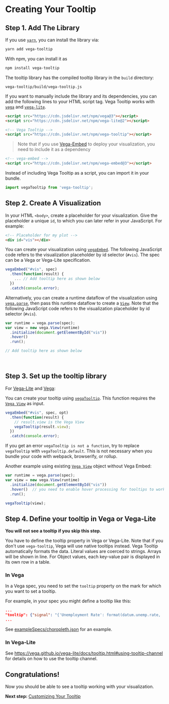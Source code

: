 # Creating Your Tooltip

## Step 1. Add The Library

If you use [`yarn`](https://yarnpkg.com/), you can install the library via:

```bash
yarn add vega-tooltip
```

With npm, you can install it as

```bash
npm install vega-tooltip
```

The tooltip library has the compiled tooltip library in the `build` directory:

```
vega-tooltip/build/vega-tooltip.js
```

If you want to manually include the library and its dependencies, you can add the following lines to your HTML script tag. Vega Tooltip works with [`vega`](https://vega.github.io/vega/) and [`vega-lite`](https://vega.github.io/vega-lite/).

```html
<script src="https://cdn.jsdelivr.net/npm/vega@3"></script>
<script src="https://cdn.jsdelivr.net/npm/vega-lite@2"></script>

<!-- Vega Tooltip -->
<script src="https://cdn.jsdelivr.net/npm/vega-tooltip"></script>
```
>Note that if you use [Vega-Embed](https://github.com/vega/vega-embed/) to deploy your visualization, you need to include it as a dependency

```html
<!-- vega-embed -->
<script src="https://cdn.jsdelivr.net/npm/vega-embed@3"></script>
```

Instead of including Vega Tooltip as a script, you can import it in your bundle. 

```js
import vegaTooltip from 'vega-tooltip';
```

## Step 2. Create A Visualization

In your HTML `<body>`, create a placeholder for your visualization. Give the placeholder a unique `id`, to which you can later refer in your JavaScript. For example:

```html
<!-- Placeholder for my plot -->
<div id="vis"></div>
```

You can create your visualization using [`vegaEmbed`](https://github.com/vega/vega-embed). The following JavaScript code refers to the visualization placeholder by id selector (`#vis`). The spec can be a Vega or Vega-Lite specification.

```js
vegaEmbed("#vis", spec)
  .then(function(result) {
    ... // Add tooltip here as shown below
  })
  .catch(console.error);
```

Alternatively, you can create a runtime dataflow of the visualization using [`vega.parse`](https://vega.github.io/vega/docs/api/parser/), then pass this runtime dataflow to create a [`View`](https://vega.github.io/vega/docs/api/view/). Note that the following JavaScript code refers to the visualization placeholder by id selector (`#vis`).

```js
var runtime = vega.parse(spec);
var view = new vega.View(runtime)
  .initialize(document.getElementById("vis"))
  .hover()
  .run();

// Add tooltip here as shown below
```
<br>


## Step 3. Set up the tooltip library

For [Vega-Lite](https://vega.github.io/vega-lite/) and [Vega](http://vega.github.io/vega/):

You can create your tooltip using [`vegaTooltip`](APIs.md#tooltip). This function requires the [`Vega View`](https://vega.github.io/vega/docs/api/view/) as input.

```js
vegaEmbed("#vis", spec, opt)
  .then(function(result) {
    // result.view is the Vega View
    vegaTooltip(result.view);
  })
  .catch(console.error);
```

If you get an error `vegaTooltip is not a function`, try to replace `vegaTooltip` with `vegaTooltip.default`. This is not necessary when you bundle your code with webpack, browserify, or rollup.

Another example using existing [`Vega View`](https://vega.github.io/vega/docs/api/view/) object without Vega Embed:

```js
var runtime = vega.parse(spec);
var view = new vega.View(runtime)
  .initialize(document.getElementById("vis"))
  .hover()  // you need to enable hover processing for tooltips to work
  .run();

vegaTooltip(view);
```

## Step 4. Define your tooltip in Vega or Vega-Lite

**You will not see a tooltip if you skip this step.**

You have to define the tooltip property in Vega or Vega-Lite. Note that if you don't use `vega-tooltip`, Vega will use native tooltips instead. Vega Tooltip automatically formats the data. Literal values are coerced to strings. Arrays will be shown in line. For Object values, each key-value pair is displayed in its own row in a table.

### In Vega

In a Vega spec, you need to set the `tooltip` property on the mark for which you want to set a tooltip. 

For example, in your spec you might define a tooltip like this:

```json
...
"tooltip": {"signal": "{'Unemployment Rate': format(datum.unemp.rate, '0.1%')}"}
...
```

See [exampleSpecs/choropleth.json](https://github.com/vega/vega-tooltip/blob/master/exampleSpecs/choropleth.json) for an example.

### In Vega-Lite

See https://vega.github.io/vega-lite/docs/tooltip.html#using-tooltip-channel for details on how to use the tooltip channel.

## Congratulations!

Now you should be able to see a tooltip working with your visualization.

__Next step:__ [Customizing Your Tooltip](customizing_your_tooltip.md)

